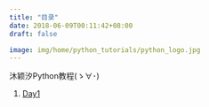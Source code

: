 ```yaml
---
title: "目录"
date: 2018-06-09T00:11:42+08:00
draft: false

image: img/home/python_tutorials/python_logo.jpg 
---
```


沐颖汐Python教程(ゝ∀･)

1. [Day1](../day1/)

